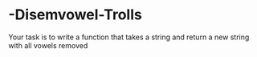# -Disemvowel-Trolls
Your task is to write a function that takes a string and return a new string with all vowels removed

